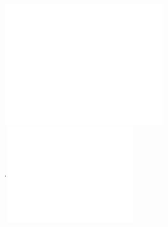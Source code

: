 ![Metrics](/github-metrics.svg), <img align="center" src="/github-metrics.svg" alt="Metrics" width="400">
